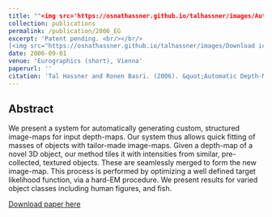 ```yaml
---
title: ""<img src='https://osnathassner.github.io/talhassner/images/Automatic Depth Map Colorization - Icon.jpg' width='80'> Automatic Depth-Map Colorization"
collection: publications
permalink: /publication/2006_EG
excerpt: 'Patent pending. <br/></br/> 
[<img src="https://osnathassner.github.io/talhassner/images/Download icon.jpg" height="40" width="40"> Download paper](https://osnathassner.github.io/talhassner/files/HassnerBasriEG06.pdf) '
date: 2006-09-01
venue: 'Eurographics (short), Vienna'
paperurl: ''
citation: 'Tal Hassner and Ronen Basri. (2006). &quot;Automatic Depth-Map Colorization.&quot; <i>Eurographics (short), Vienna</i>.'
---
```


Abstract
------
We present a system for automatically generating custom, structured image-maps for input depth-maps. Our system thus allows quick fitting of masses of objects with tailor-made image-maps. Given a depth-map of a novel 3D object, our method tiles it with intensities from similar, pre-collected, textured objects. These are seamlessly merged to form the new image-map. This process is performed by optimizing a well defined target likelihood function, via a hard-EM procedure. We present results for varied object classes including human figures, and fish.


[Download paper here](http://osnathassner.github.io/talhassner/files/HassnerBasriEG06.pdf)
